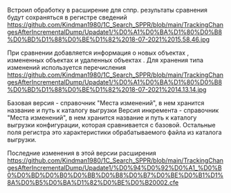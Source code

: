 Встроил обработку в расширение для сппр. 
результаты сравнения будут сохраняться в регистре сведений https://github.com/Kindman1980/1C_Search_SPPR/blob/main/TrackingChangesAfterIncrementalDump/Upadate1/%D0%A1%D0%BA%D1%80%D0%B8%D0%BD%D1%88%D0%BE%D1%82%2018-07-2021%2015.58.46.jpg

При сравнении добавляется информация о новых объектах , измененных объектах и удаленных объектах . Для хранения типа изменений используется перечисления https://github.com/Kindman1980/1C_Search_SPPR/blob/main/TrackingChangesAfterIncrementalDump/Upadate1/%D0%A1%D0%BA%D1%80%D0%B8%D0%BD%D1%88%D0%BE%D1%82%2018-07-2021%2014.13.14.jpg

Базовая версия - справочник "Места изменений", в нем хранится название и путь к каталогу выгрузки
Версия инкремента - справочник "Места изменений", в нем хранится название и путь к каталогу выгрузки конфигурации, которая сравнивается с базовой.
Остальные поля регистра это характеристики обрабатываемого файла из каталога выгрузки.




Последние изменения в этой версии расширения https://github.com/Kindman1980/1C_Search_SPPR/blob/main/TrackingChangesAfterIncrementalDump/Upadate1/%D0%94%D0%92%D0%A1_%D0%B0%D0%BD%D0%B0%D0%BB%D0%B8%D0%B7%D0%BE%D0%B1%D1%8A%D0%B5%D0%BA%D1%82%D0%BE%D0%B20002.cfe


